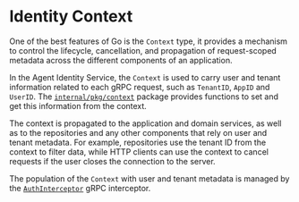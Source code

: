 # Identity Context

One of the best features of Go is the `Context` type, it provides a mechanism to control the lifecycle, cancellation, and propagation of request-scoped metadata across the different components of an application.

In the Agent Identity Service, the `Context` is used to carry user and tenant information related to each gRPC request, such as `TenantID`, `AppID` and `UserID`. The [`internal/pkg/context`](https://github.com/agntcy/identity-service/tree/main/backend/internal/pkg/context) package provides functions to set and get this information from the context.

The context is propagated to the application and domain services, as well as to the repositories and any other components that rely on user and tenant metadata. For example, repositories use the tenant ID from the context to filter data, while HTTP clients can use the context to cancel requests if the user closes the connection to the server.

The population of the `Context` with user and tenant metadata is managed by the [`AuthInterceptor`](https://github.com/agntcy/identity-service/blob/main/backend/internal/pkg/interceptors/auth.go) gRPC interceptor.
